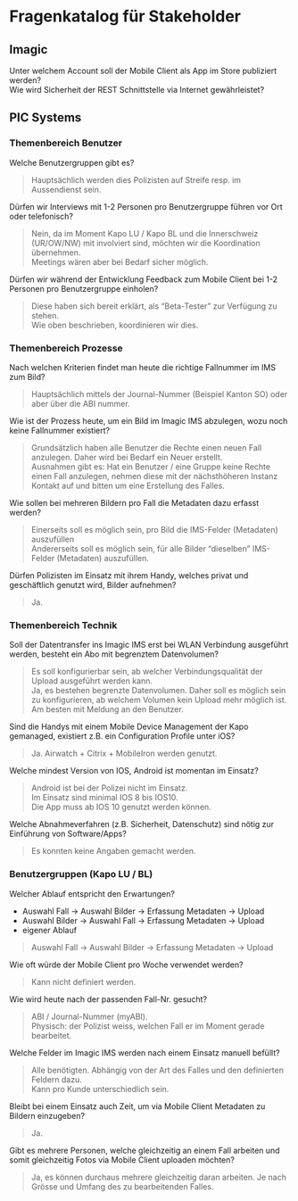 # Fragenkatalog für Stakeholder

## Imagic
Unter welchem Account soll der Mobile Client als App im Store publiziert werden?  
Wie wird Sicherheit der REST Schnittstelle via Internet gewährleistet?  

## PIC Systems

### Themenbereich Benutzer
Welche Benutzergruppen gibt es?  
> Hauptsächlich werden dies Polizisten auf Streife resp. im Aussendienst sein.

Dürfen wir Interviews mit 1-2 Personen pro Benutzergruppe führen vor Ort oder telefonisch?  
> Nein, da im Moment Kapo LU / Kapo BL und die Innerschweiz (UR/OW/NW) mit involviert sind, möchten wir die Koordination übernehmen.  
> Meetings wären aber bei Bedarf sicher möglich.

Dürfen wir während der Entwicklung Feedback zum Mobile Client bei 1-2 Personen pro Benutzergruppe einholen?  
> Diese haben sich bereit erklärt, als “Beta-Tester” zur Verfügung zu stehen.  
> Wie oben beschrieben, koordinieren wir dies.

### Themenbereich Prozesse
Nach welchen Kriterien findet man heute die richtige Fallnummer im IMS zum Bild?  
> Hauptsächlich mittels der Journal-Nummer (Beispiel Kanton SO) oder aber über die ABI nummer.

Wie ist der Prozess heute, um ein Bild im Imagic IMS abzulegen, wozu noch keine Fallnummer existiert?  
> Grundsätzlich haben alle Benutzer die Rechte einen neuen Fall anzulegen. Daher wird bei Bedarf ein Neuer erstellt.  
> Ausnahmen gibt es: Hat ein Benutzer / eine Gruppe keine Rechte einen Fall anzulegen, nehmen diese mit der nächsthöheren Instanz Kontakt auf und bitten um eine Erstellung des Falles.

Wie sollen bei mehreren Bildern pro Fall die Metadaten dazu erfasst werden?  
> Einerseits soll es möglich sein, pro Bild die IMS-Felder (Metadaten) auszufüllen  
> Andererseits soll es möglich sein, für alle Bilder “dieselben” IMS-Felder (Metadaten) auszufüllen.

Dürfen Polizisten im Einsatz mit ihrem Handy, welches privat und geschäftlich genutzt wird, Bilder aufnehmen?  
> Ja.

### Themenbereich Technik
Soll der Datentransfer ins Imagic IMS erst bei WLAN Verbindung ausgeführt werden, besteht ein Abo mit begrenztem Datenvolumen?  
> Es soll konfigurierbar sein, ab welcher Verbindungsqualität der Upload ausgeführt werden kann.  
> Ja, es bestehen begrenzte Datenvolumen. Daher soll es möglich sein zu konfigurieren, ab welchem Volumen kein Upload mehr möglich ist. Am besten mit Meldung an den Benutzer.

Sind die Handys mit einem Mobile Device Management der Kapo gemanaged, existiert z.B. ein Configuration Profile unter iOS?  
> Ja. Airwatch + Citrix + MobileIron werden genutzt.

Welche mindest Version von IOS, Android ist momentan im Einsatz?  
> Android ist bei der Polizei nicht im Einsatz.  
> Im Einsatz sind minimal IOS 8 bis IOS10.  
> Die App muss ab IOS 10 genutzt werden können.

Welche Abnahmeverfahren (z.B. Sicherheit, Datenschutz) sind nötig zur Einführung von Software/Apps?  
> Es konnten keine Angaben gemacht werden.

### Benutzergruppen (Kapo LU / BL)

Welcher Ablauf entspricht den Erwartungen? 
- Auswahl Fall → Auswahl Bilder → Erfassung Metadaten → Upload
- Auswahl Bilder → Auswahl Fall → Erfassung Metadaten → Upload
- eigener Ablauf

> Auswahl Fall → Auswahl Bilder → Erfassung Metadaten → Upload

Wie oft würde der Mobile Client pro Woche verwendet werden?  
> Kann nicht definiert werden.

Wie wird heute nach der passenden Fall-Nr. gesucht?  
> ABI / Journal-Nummer (myABI).  
> Physisch: der Polizist weiss, welchen Fall er im Moment gerade bearbeitet.

Welche Felder im Imagic IMS werden nach einem Einsatz manuell befüllt?  
> Alle benötigten. Abhängig von der Art des Falles und den definierten Feldern dazu.  
> Kann pro Kunde unterschiedlich sein.

Bleibt bei einem Einsatz auch Zeit, um via Mobile Client Metadaten zu Bildern einzugeben?  
> Ja.

Gibt es mehrere Personen, welche gleichzeitig an einem Fall arbeiten und somit gleichzeitig Fotos via Mobile Client uploaden möchten?  
> Ja, es können durchaus mehrere gleichzeitig daran arbeiten. Je nach Grösse und Umfang des zu bearbeitenden Falles.
